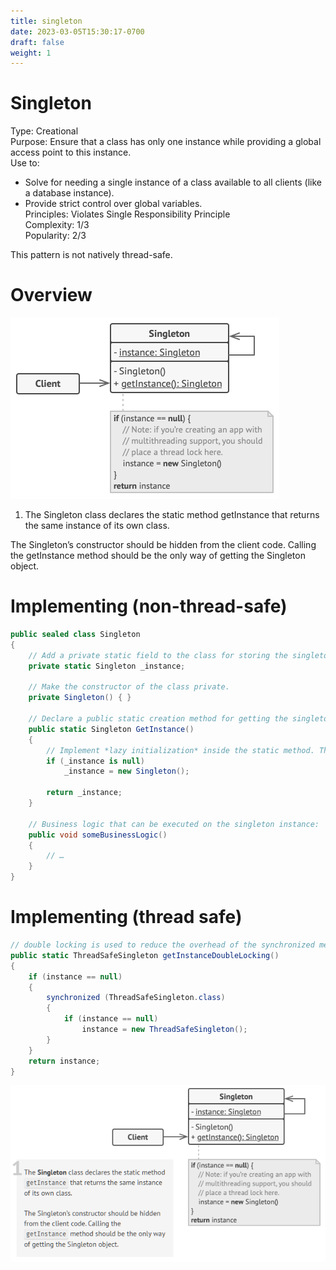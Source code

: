 ```yaml
---
title: singleton
date: 2023-03-05T15:30:17-0700
draft: false
weight: 1
---
```

# Singleton
Type: Creational  
Purpose: Ensure that a class has only one instance while providing a global access point to this instance.  
Use to:
- Solve for needing a single instance of a class available to all clients (like a database instance).
- Provide strict control over global variables.  
Principles: Violates Single Responsibility Principle  
Complexity: 1/3  
Popularity: 2/3  

<r>This pattern is not natively thread-safe.</r>

# Overview
![The structure of the Singleton pattern](./Creational_Singleton-image1.png)

1.  The Singleton class declares the static method getInstance that returns the same instance of its own class.

The Singleton’s constructor should be hidden from the client code. Calling the getInstance method should be the only way of getting the Singleton object.

# Implementing (non-thread-safe)
```cs
public sealed class Singleton
{
    // Add a private static field to the class for storing the singleton instance.
    private static Singleton _instance;

    // Make the constructor of the class private.
    private Singleton() { }

    // Declare a public static creation method for getting the singleton instance.
    public static Singleton GetInstance()
    {
        // Implement *lazy initialization* inside the static method. The method must create a new object on its first call and put it into the static field. The method must always return that instance on all subsequent calls.
        if (_instance is null)
            _instance = new Singleton();

        return _instance;
    }

    // Business logic that can be executed on the singleton instance:
    public void someBusinessLogic()
    {
        // …
    }
}
```
# Implementing (thread safe)
```cs
// double locking is used to reduce the overhead of the synchronized method
public static ThreadSafeSingleton getInstanceDoubleLocking() 
{
    if (instance == null) 
    {
        synchronized (ThreadSafeSingleton.class) 
        {
            if (instance == null)
                instance = new ThreadSafeSingleton();
        }
    }
    return instance;
}
```

![](./Creational_Singleton-image2.png)

